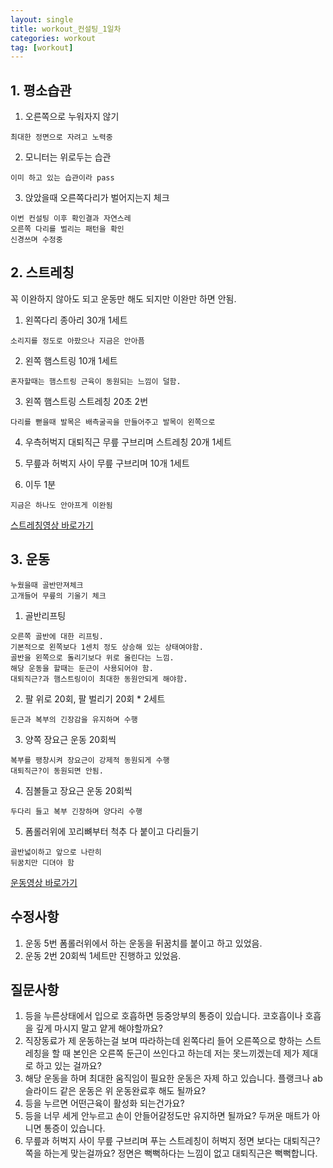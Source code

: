 ```yaml
---
layout: single
title: workout_컨설팅_1일차
categories: workout
tag: [workout]
---
```



## 1. 평소습관
1. 오른쪽으로 누워자지 않기
````
최대한 정면으로 자려고 노력중
````
2. 모니터는 위로두는 습관
````
이미 하고 있는 습관이라 pass
````
3. 앉았을때 오른쪽다리가 벌어지는지 체크
````
이번 컨설팅 이후 확인결과 자연스레 
오른쪽 다리를 벌리는 패턴을 확인
신경쓰며 수정중
````



## 2. 스트레칭
꼭 이완하지 않아도 되고 운동만 해도 되지만 이완만 하면 안됨.

1. 왼쪽다리 종아리 30개 1세트
````
소리지를 정도로 아팠으나 지금은 안아픔
````

2. 왼쪽 햄스트링 10개 1세트
````
혼자할때는 햄스트링 근육이 동원되는 느낌이 덜함. 
````

3. 왼쪽 햄스트링 스트레칭 20초 2번
````
다리를 뻗을때 발목은 배측굴곡을 만들어주고 발목이 왼쪽으로
````

4. 우측허벅지 대퇴직근 무릎 구브리며 스트레칭 20개 1세트

5. 무릎과 허벅지 사이 무릎 구브리며 10개 1세트

6. 이두 1분
````
지금은 하나도 안아프게 이완됨
````

[스트레칭영상 바로가기](https://youtu.be/1m1COtnxu04?si=SzJ8PSz1YUV3RJ_1)

## 3. 운동
````
누웠을때 골반만져체크
고개들어 무릎의 기울기 체크
````
1. 골반리프팅
````
오른쪽 골반에 대한 리프팅.
기본적으로 왼쪽보다 1센치 정도 상승해 있는 상태여야함.
골반을 왼쪽으로 돌리기보다 위로 올린다는 느낌.
해당 운동을 할때는 둔근이 사용되어야 함.
대퇴직근?과 햄스트링이이 최대한 동원안되게 해야함. 
````
2. 팔 위로 20회, 팔 벌리기 20회 * 2세트
````
둔근과 복부의 긴장감을 유지하며 수행
````
3. 양쪽 장요근 운동 20회씩
````
복부를 팽창시켜 장요근이 강제적 동원되게 수행
대퇴직근?이 동원되면 안됨.
````
4. 짐볼들고 장요근 운동 20회씩
````
두다리 들고 복부 긴장하며 양다리 수행 
````

5. 폼롤러위에 꼬리뼈부터 척추 다 붙이고 다리들기
````
골반넓이하고 앞으로 나란히
뒤꿈치만 디뎌야 함
````
[운동영상 바로가기](https://youtu.be/1m1COtnxu04?si=SzJ8PSz1YUV3RJ_1)

## 수정사항
1. 운동 5번 폼롤러위에서 하는 운동을 뒤꿈치를 붙이고 하고 있었음.
2. 운동 2번 20회씩 1세트만 진행하고 있었음.

## 질문사항
1. 등을 누른상태에서 입으로 호흡하면 등중앙부의 통증이 있습니다. 코호흡이나 호흡을 깊게 마시지 말고 얕게 해야할까요?
2. 직장동료가 제 운동하는걸 보며 따라하는데 왼쪽다리 들어 오른쪽으로 향하는 스트레칭을 할 때 본인은 오른쪽 둔근이 쓰인다고 하는데 저는 못느끼겠는데 제가 제대로 하고 있는 걸까요?
3. 해당 운동을 하며 최대한 움직임이 필요한 운동은 자제 하고 있습니다. 플랭크나 ab슬라이드 같은 운동은 위 운동완료후 해도 될까요?
4. 등을 누르면 어떤근육이 활성화 되는건가요?
5. 등을 너무 세게 안누르고 손이 안들어갈정도만 유지하면 될까요? 두꺼운 매트가 아니면 통증이 있습니다.
6. 무릎과 허벅지 사이 무릎 구브리며 푸는 스트레칭이 허벅지 정면 보다는 대퇴직근? 쪽을 하는게 맞는걸까요? 정면은 뻑뻑하다는 느낌이 없고 대퇴직근은 뻑뻑합니다.